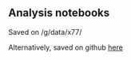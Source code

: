 ## Analysis notebooks

Saved on /g/data/x77/

Alternatively, saved on github [here](https://github.com/claireyung/MOM6-ISOMIP-Analysis/isomip-control-analysis-nb)
